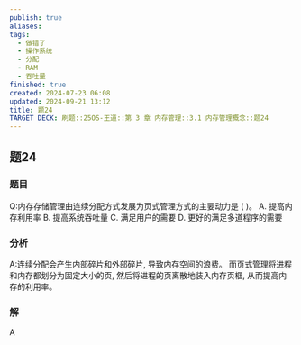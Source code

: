 ```yaml
---
publish: true
aliases: 
tags:
  - 做错了
  - 操作系统
  - 分配
  - RAM
  - 吞吐量
finished: true
created: 2024-07-23 06:08
updated: 2024-09-21 13:12
title: 题24
TARGET DECK: 刷题::25OS-王道::第 3 章 内存管理::3.1 内存管理概念::题24
---
```

## 题24
### 题目
Q:内存存储管理由连续分配方式发展为页式管理方式的主要动力是 ( )。
A. 提高内存利用率 
B. 提高系统吞吐量
C. 满足用户的需要 
D. 更好的满足多道程序的需要
### 分析
A:连续分配会产生内部碎片和外部碎片, 导致内存空间的浪费。
而页式管理将进程和内存都划分为固定大小的页, 然后将进程的页离散地装入内存页框, 从而提高内存的利用率。
### 解
A 
